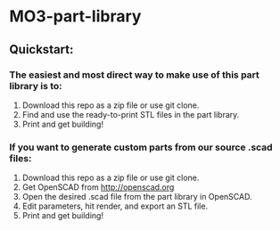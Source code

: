 # MO3-part-library 

## Quickstart:

### The easiest and most direct way to make use of this part library is to:

1) Download this repo as a zip file or use git clone.
2) Find and use the ready-to-print STL files in the part library.
3) Print and get building!

### If you want to generate custom parts from our source .scad files:

1) Download this repo as a zip file or use git clone.
2) Get OpenSCAD from http://openscad.org
3) Open the desired .scad file from the part library in OpenSCAD.
4) Edit parameters, hit render, and export an STL file.
5) Print and get building!





